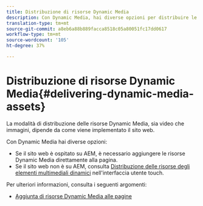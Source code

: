 ```yaml
---
title: Distribuzione di risorse Dynamic Media
description: Con Dynamic Media, hai diverse opzioni per distribuire le tue risorse Dynamic Media - sia video che immagini - al tuo sito web.
translation-type: tm+mt
source-git-commit: a8eb6a88b889facca8518c05a80051fc17dd0617
workflow-type: tm+mt
source-wordcount: '105'
ht-degree: 37%

---
```



# Distribuzione di risorse Dynamic Media{#delivering-dynamic-media-assets}

La modalità di distribuzione delle risorse Dynamic Media, sia video che immagini, dipende da come viene implementato il sito web.

Con Dynamic Media hai diverse opzioni:

* Se il sito web è ospitato su AEM, è necessario aggiungere le risorse Dynamic Media direttamente alla pagina.
* Se il sito web non è su AEM, consulta [Distribuzione delle risorse degli elementi multimediali dinamici](/help/assets/dynamic-media/delivering-dynamic-media-assets.md) nell&#39;interfaccia utente touch.

Per ulteriori informazioni, consulta i seguenti argomenti:

* [Aggiunta di risorse Dynamic Media alle pagine](/help/assets/dynamic-media/adding-dynamic-media-assets-to-pages.md)

